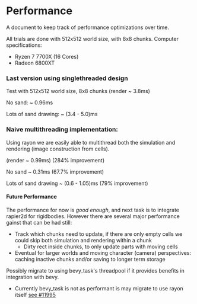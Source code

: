 # Performance
A document to keep track of performance optimizations over time.

All trials are done with 512x512 world size, with 8x8 chunks.
Computer specifications:
- Ryzen 7 7700X (16 Cores)
- Radeon 6800XT

### Last version using singlethreaded design
Test with 512x512 world size, 8x8 chunks
(render ~ 3.8ms)

No sand: ~ 0.96ms

Lots of sand drawing: ~ (3.4 - 5.0)ms

### Naive multithreading implementation:
Using rayon we are easily able to multithread both the simulation and rendering (image construction from cells).

(render ~ 0.99ms) (284% improvement)

No sand ~ 0.31ms (67.7% improvement)

Lots of sand drawing ~ (0.6 - 1.05)ms (79% improvement)

#### Future Performance
The performance for now is *good enough*, and next task is to integrate rapier2d for rigidbodies.
However there are several major performance gainst that can be had still:
- Track which chunks need to update, if there are only empty cells we could skip both simulation and rendering within a chunk
    - Dirty rect inside chunks, to only update parts with moving cells
- Eventual for larger worlds and moving character (camera) perspectives: caching inactive chunks and/or saving to longer term storage

Possibly migrate to using bevy_task's threadpool if it provides benefits in integration with bevy.
- Currently bevy_task is not as performant is may migrate to use rayon itself [see #11995](https://github.com/bevyengine/bevy/pull/11995)